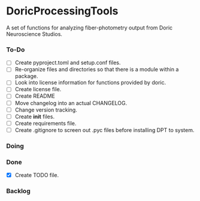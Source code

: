 # DoricProcessingTools
A set of functions for analyzing fiber-photometry output from Doric Neuroscience Studios. 

### To-Do
- [ ] Create pyproject.toml and setup.conf files.
- [ ] Re-organize files and directories so that there is a module within a package. 
- [ ] Look into license information for functions provided by doric. 
- [ ] Create license file. 
- [ ] Create README
- [ ] Move changelog into an actual CHANGELOG.
- [ ] Change version tracking.
- [ ] Create __init__ files. 
- [ ] Create requirements file. 
- [ ] Create .gitignore to screen out .pyc files before installing DPT to system. 

### Doing

### Done
- [x] Create TODO file. 

### Backlog


